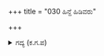 +++
title = "030 ಹಿನ್ದೆ ಹಿಡಿವರು"

+++

<details><summary>ಗದ್ಯ (ಕ.ಗ.ಪ) </summary>

30. ಸುಪ್ರತೀಕ ಗಜವನ್ನು ಪಾಂಡವ ಸೈನ್ಯದವರು ಹಿಂದಿನಿಂದ ಹಿಡಿಯುತ್ತಿದ್ದರು.   ಅದು ಪಕ್ಕಕ್ಕೆ ತಿರುಗಿದಾಕ್ಷಣ ಎಡಭಾಗದಲ್ಲಿ ಒಟ್ಟುಗೂಡಿ ಹಿಡಿಯ ಹೊರಡುತ್ತಿದ್ದರು.  ಅದು ಪುನಃ ತಿರುಗಲು, ಸೇನೆಯು  ಬಲಕ್ಕೆ ತಿರುಗಿ ಹಿಡಿಯಲು ಯತ್ನಿಸುವಾಗ ಅದು ಆ ಕಡೆಗೂ ತಿರುಗಿದಾಗ ಸೇನೆ ಎಡಬಲಕ್ಕೆ ಹಾರಿ ಹೋಗುತ್ತಿತ್ತು. ಮುಂಭಾಗದಿಂದಲೇ ಕಟ್ಟಲು ಯತ್ನಿಸಿದರೆ ಅದು ಅಟ್ಟಿಸಿಕೊಂಡು ಬರಲು ಪಕ್ಕಕ್ಕೆ ತಿರುಗಿ ತಪ್ಪಿಸಿಕೊಳ್ಳುತ್ತಿದ್ದರು. ಆ ಮಹಾರಥಿಕರ ಸಮೂಹ ಬೇಸರಿಸದೇ ಆನೆಯೊಡನೆ ಹೋರಾಡುತ್ತಿತ್ತು.
</details>
